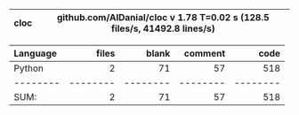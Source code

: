 cloc|github.com/AlDanial/cloc v 1.78  T=0.02 s (128.5 files/s, 41492.8 lines/s)
--- | ---

Language|files|blank|comment|code
:-------|-------:|-------:|-------:|-------:
Python|2|71|57|518
--------|--------|--------|--------|--------
SUM:|2|71|57|518
